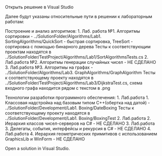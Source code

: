 Открыть решение в Visual Studio

Далее будут указаны относительные пути в решении к лабораторным работам:

Построение и анализ алгоритмов:
	1. Лаб. работа №1.  Алгоритмы сортировки - ../SolutionFolder/Algorithms/Lab1. SortingAlgorithms/QuickSort - быстрая сортировка, TreeSort - сортировка с помощью бинарного дерева
		Тесты к соответствующим проектам находятся в ../SolutionFolder/TestProject/Algorithms/Lab1/SortAlgorithmsTests.cs
	2. Лаб.работа №2. Алгоритмы генерации случайных чисел - НЕ СДЕЛАНО
	3. Лаб.работа №3. Алгоритмы на графах - ../SolutionFolder/Algorithms/Lab3. GraphAlgorithms/GraphAlgorithm
		Тесты к соответствующему проекту находятся в ../SolutionFolder/TestProject/Algorithms/Lab3/DijkstraTest.cs, схема входного графа находится рядом с текстом в .png 

Технологии разработки программного обеспечения:
	1. Лаб.работа 1. Классовая надстройка над базовым типом C++(обертка над датой) - ../SolutionFolder/Development/Lab1. Boxing/DateBoxing
		Тесты к соответствующему проекту находятся в ../SolutionFolder/Development/Lab1. Boxing/BoxingTest
	2. Лаб.работа 2. Иерархия классов чисел-серверов на С# - НЕ СДЕЛАНО
	3. Лаб.работа 3. Делегаты, события, интерфейсы и рекурсия в С# - НЕ СДЕЛАНО
	4. Лаб.работа 4. Иерархия геометрических примитивов с использованием GraphicsLib и WinForm	- НЕ СДЕЛАНО

Open a solution in Visual Studio.
